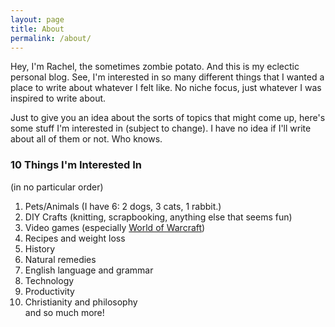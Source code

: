 ```yaml
---
layout: page
title: About
permalink: /about/
---
```

Hey, I'm Rachel, the sometimes zombie potato. And this is my eclectic personal blog. See, I'm interested in so many different things that I wanted a place to write about whatever I felt like. No niche focus, just whatever I was inspired to write about. 

Just to give you an idea about the sorts of topics that might come up, here's some stuff I'm interested in (subject to change). I have no idea if I'll write about all of them or not. Who knows. 

### 10 Things I'm Interested In
(in no particular order)

1. Pets/Animals (I have 6: 2 dogs, 3 cats, 1 rabbit.)
2. DIY Crafts (knitting, scrapbooking, anything else that seems fun)
3. Video games (especially [World of Warcraft](https://worldofwarcraft.com/en-us/))
4. Recipes and weight loss
5. History
6. Natural remedies
7. English language and grammar
8. Technology
9. Productivity
10. Christianity and philosophy <br />
and so much more!

